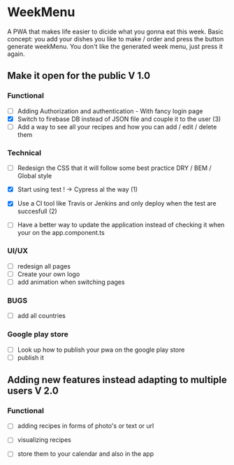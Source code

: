 # WeekMenu

A PWA that makes life easier to dicide what you gonna eat this week.
Basic concept: you add your dishes you like to make / order and press the button generate weekMenu.
You don't like the generated week menu, just press it again.


## Make it open for the public V 1.0

### Functional
- [ ] Adding Authorization and authentication - With fancy login page  
- [x] Switch to firebase DB instead of JSON file and couple it to the user (3)
- [ ] Add a way to see all your recipes and how you can add / edit / delete them
  
### Technical
- [ ] Redesign the CSS that it will follow some best practice DRY / BEM / Global style
- [x] Start using test ! -> Cypress al the way  (1)
- [x] Use a CI tool like Travis or Jenkins and only deploy when the test are succesfull (2)
- [ ] Have a better way to update the application instead of checking it when your on the app.component.ts


### UI/UX
- [ ] redesign all pages
- [ ] Create your own logo
- [ ] add animation when switching pages

### BUGS

- [ ] add all countries

### Google play store
- [ ] Look up how to publish your pwa on the google play store
- [ ] publish it

## Adding new features instead adapting to multiple users V 2.0

### Functional
- [ ] adding recipes in forms of photo's or text or url
- [ ] visualizing recipes 
- [ ] store them to your calendar and also in the app

